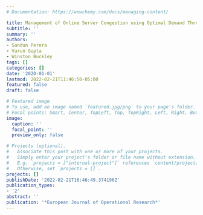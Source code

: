 ```yaml
---
# Documentation: https://wowchemy.com/docs/managing-content/

title: Management of Online Server Congestion using Optimal Demand Throttling
subtitle: ''
summary: ''
authors:
- Sandun Perera
- Varun Gupta
- Winston Buckley
tags: []
categories: []
date: '2020-01-01'
lastmod: 2022-02-21T11:46:50-05:00
featured: false
draft: false

# Featured image
# To use, add an image named `featured.jpg/png` to your page's folder.
# Focal points: Smart, Center, TopLeft, Top, TopRight, Left, Right, BottomLeft, Bottom, BottomRight.
image:
  caption: ''
  focal_point: ''
  preview_only: false

# Projects (optional).
#   Associate this post with one or more of your projects.
#   Simply enter your project's folder or file name without extension.
#   E.g. `projects = ["internal-project"]` references `content/project/deep-learning/index.md`.
#   Otherwise, set `projects = []`.
projects: []
publishDate: '2022-02-21T16:46:49.374196Z'
publication_types:
- '2'
abstract: ''
publication: '*European Journal of Operational Research*'
---
```


